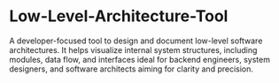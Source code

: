 # Low-Level-Architecture-Tool
A developer-focused tool to design and document low-level software architectures. It helps visualize internal system structures, including modules, data flow, and interfaces ideal for backend engineers, system designers, and software architects aiming for clarity and precision.
